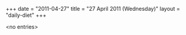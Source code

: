 +++
date = "2011-04-27"
title = "27 April 2011 (Wednesday)"
layout = "daily-diet"
+++


\<no entries\>
